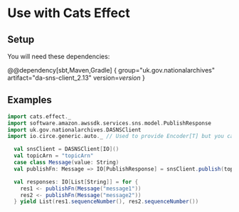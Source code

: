 # Use with Cats Effect

## Setup

You will need these dependencies:

@@dependency[sbt,Maven,Gradle] {
group="uk.gov.nationalarchives" artifact="da-sns-client_2.13" version=$version$
}

## Examples
```scala
import cats.effect._
import software.amazon.awssdk.services.sns.model.PublishResponse
import uk.gov.nationalarchives.DASNSClient
import io.circe.generic.auto._ // Used to provide Encoder[T] but you can provide your own

  val snsClient = DASNSClient[IO]()
  val topicArn = "topicArn"
  case class Message(value: String)
  val publishFn: Message => IO[PublishResponse] = snsClient.publish(topicArn)

  val responses: IO[List[String]] = for {
    res1 <- publishFn(Message("message1"))
    res2 <- publishFn(Message("message2"))
  } yield List(res1.sequenceNumber(), res2.sequenceNumber())
```
